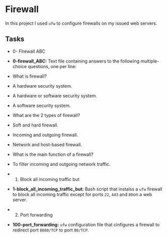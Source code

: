 # Firewall

In this project I used `ufw` to configure firewalls on my issued web servers.

## Tasks

- 0- FIrewall ABC
 - **0-firewall_ABC:** Text file containing answers to the following multiple-choice questions, one per line:
 - What is firewall?
  - A hardware security system.
  - A hardware or software security system.
  - A software security system.
  - What are the 2 types of firewall?
   - Soft and hard firewall.
   - Incoming and outgoing firewall.
   - Network and host-based firewall.
  - What is the main function of a firewall?
   - To filter incoming and outgoing network traffic.

- 1. Block all incoming traffic but
 - **1-block_all_incoming_traffic_but:** Bash script that instalss a `ufw` firewall to block all incoming traffic except for ports `22`, `443` and `80`on a web server.

- 2. Port forwarding
 - **100-port_forwarding:** `ufw` configuration file that cinfigures a firewall to redirect port `8080/TCP` to port `80/TCP`.

